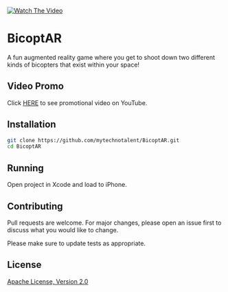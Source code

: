 [![Watch The Video](https://img.youtube.com/vi/tkRfcJJt_KU/maxresdefault.jpg)](https://youtu.be/tkRfcJJt_KU)

# BicoptAR
A fun augmented reality game where you get to shoot down two different kinds of bicopters that exist within your space!

## Video Promo
Click [HERE](https://youtu.be/tkRfcJJt_KU) to see promotional video on YouTube.

## Installation
```bash
git clone https://github.com/mytechnotalent/BicoptAR.git
cd BicoptAR
```
## Running

Open project in Xcode and load to iPhone.

## Contributing

Pull requests are welcome. For major changes, please open an issue first to discuss what you would like to change.

Please make sure to update tests as appropriate.

## License
[Apache License, Version 2.0](https://www.apache.org/licenses/LICENSE-2.0)
